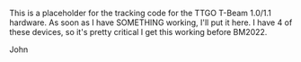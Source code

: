 This is a placeholder for the tracking code for the TTGO T-Beam 1.0/1.1 hardware.
As soon as I have SOMETHING working, I'll put it here.  I have 4 of these devices, so
it's pretty critical I get this working before BM2022.

John

